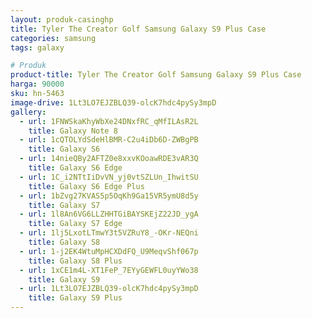 ```yaml
---
layout: produk-casinghp
title: Tyler The Creator Golf Samsung Galaxy S9 Plus Case
categories: samsung
tags: galaxy

# Produk
product-title: Tyler The Creator Golf Samsung Galaxy S9 Plus Case
harga: 90000
sku: hn-5463
image-drive: 1Lt3LO7EJZBLQ39-olcK7hdc4pySy3mpD
gallery:
  - url: 1FNWSkaKhyWbXe24DNxfRC_qMfILAsR2L
    title: Galaxy Note 8
  - url: 1cQTOLYdSdeHlBMR-C2u4iDb6D-ZWBgPB
    title: Galaxy S6
  - url: 14nieQBy2AFTZ0e8xxvKOoawRDE3vAR3Q
    title: Galaxy S6 Edge
  - url: 1C_i2NTtIiDvVN_yj0vtSZLUn_IhwitSU
    title: Galaxy S6 Edge Plus
  - url: 1bZvg27KVAS5p5OqKh9Ga15VR5ymU8d5y
    title: Galaxy S7
  - url: 1l8An6VG6LLZHHTGiBAYSKEjZ22JD_ygA
    title: Galaxy S7 Edge
  - url: 1lj5LxotLTmwY3t5VZRuY8_-OKr-NEQni
    title: Galaxy S8
  - url: 1-j2EK4WtuMpHCXDdFQ_U9MeqvShf067p
    title: Galaxy S8 Plus
  - url: 1xCE1m4L-XT1FeP_7EYyGEWFL0uyYWo38
    title: Galaxy S9
  - url: 1Lt3LO7EJZBLQ39-olcK7hdc4pySy3mpD
    title: Galaxy S9 Plus
---
```

